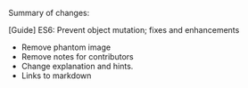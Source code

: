 Summary of changes:

[Guide] ES6: Prevent object mutation; fixes and enhancements

- Remove phantom image
- Remove notes for contributors
- Change explanation and hints.
- Links to markdown
<!--stackedit_data:
eyJoaXN0b3J5IjpbMTQzMjY4NzI1MSwtNDY4NTgzMjcyXX0=
-->